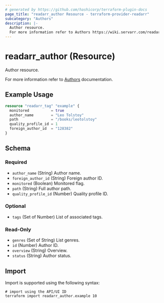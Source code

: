 ```yaml
---
# generated by https://github.com/hashicorp/terraform-plugin-docs
page_title: "readarr_author Resource - terraform-provider-readarr"
subcategory: "Authors"
description: |-
  Author resource.
  For more information refer to Authors https://wiki.servarr.com/readarr/library#authors documentation.
---
```


# readarr_author (Resource)

<!-- subcategory:Authors -->Author resource.
For more information refer to [Authors](https://wiki.servarr.com/readarr/library#authors) documentation.

## Example Usage

```terraform
resource "readarr_tag" "example" {
  monitored          = true
  author_name        = "Leo Tolstoy"
  path               = "/books/leotolstoy"
  quality_profile_id = 1
  foreign_author_id  = "128382"
}
```

<!-- schema generated by tfplugindocs -->
## Schema

### Required

- `author_name` (String) Author name.
- `foreign_author_id` (String) Foreign author ID.
- `monitored` (Boolean) Monitored flag.
- `path` (String) Full author path.
- `quality_profile_id` (Number) Quality profile ID.

### Optional

- `tags` (Set of Number) List of associated tags.

### Read-Only

- `genres` (Set of String) List genres.
- `id` (Number) Author ID.
- `overview` (String) Overview.
- `status` (String) Author status.

## Import

Import is supported using the following syntax:

```shell
# import using the API/UI ID
terraform import readarr_author.example 10
```
